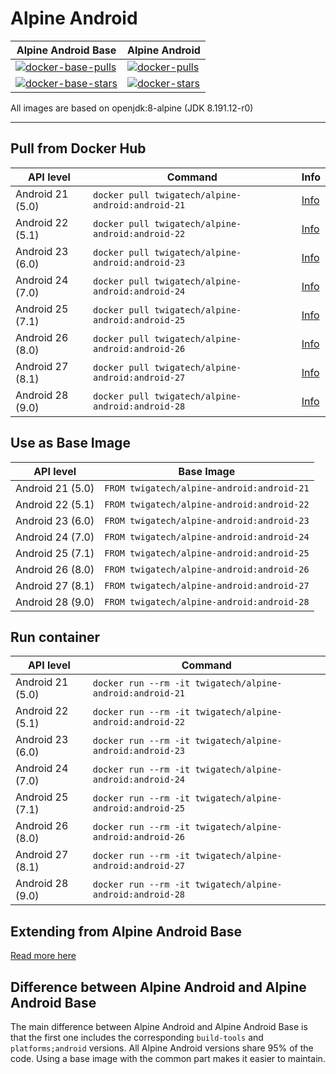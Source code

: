 # Alpine Android

| Alpine Android Base                 | Alpine Android            |
|-------------------------------------|---------------------------|
| [![docker-base-pulls]][docker-base] | [![docker-pulls]][docker] |
| [![docker-base-stars]][docker-base] | [![docker-stars]][docker] |

All images are based on openjdk:8-alpine (JDK 8.191.12-r0)

---

## Pull from Docker Hub

| API level        | Command                                        | Info              |
|------------------|------------------------------------------------|-------------------|
| Android 21 (5.0) | `docker pull twigatech/alpine-android:android-21` | [Info][android21] |
| Android 22 (5.1) | `docker pull twigatech/alpine-android:android-22` | [Info][android22] |
| Android 23 (6.0) | `docker pull twigatech/alpine-android:android-23` | [Info][android23] |
| Android 24 (7.0) | `docker pull twigatech/alpine-android:android-24` | [Info][android24] |
| Android 25 (7.1) | `docker pull twigatech/alpine-android:android-25` | [Info][android25] |
| Android 26 (8.0) | `docker pull twigatech/alpine-android:android-26` | [Info][android26] |
| Android 27 (8.1) | `docker pull twigatech/alpine-android:android-27` | [Info][android27] |
| Android 28 (9.0) | `docker pull twigatech/alpine-android:android-28` | [Info][android28] |

## Use as Base Image

| API level        | Base Image                              |
|------------------|-----------------------------------------|
| Android 21 (5.0) | `FROM twigatech/alpine-android:android-21` |
| Android 22 (5.1) | `FROM twigatech/alpine-android:android-22` |
| Android 23 (6.0) | `FROM twigatech/alpine-android:android-23` |
| Android 24 (7.0) | `FROM twigatech/alpine-android:android-24` |
| Android 25 (7.1) | `FROM twigatech/alpine-android:android-25` |
| Android 26 (8.0) | `FROM twigatech/alpine-android:android-26` |
| Android 27 (8.1) | `FROM twigatech/alpine-android:android-27` |
| Android 28 (9.0) | `FROM twigatech/alpine-android:android-28` |

## Run container

| API level        | Command                                                |
|------------------|--------------------------------------------------------|
| Android 21 (5.0) | `docker run --rm -it twigatech/alpine-android:android-21` |
| Android 22 (5.1) | `docker run --rm -it twigatech/alpine-android:android-22` |
| Android 23 (6.0) | `docker run --rm -it twigatech/alpine-android:android-23` |
| Android 24 (7.0) | `docker run --rm -it twigatech/alpine-android:android-24` |
| Android 25 (7.1) | `docker run --rm -it twigatech/alpine-android:android-25` |
| Android 26 (8.0) | `docker run --rm -it twigatech/alpine-android:android-26` |
| Android 27 (8.1) | `docker run --rm -it twigatech/alpine-android:android-27` |
| Android 28 (9.0) | `docker run --rm -it twigatech/alpine-android:android-28` |

## Extending from Alpine Android Base

[Read more here](https://github.com/alvr/alpine-android/tree/master/android-base)

## Difference between Alpine Android and Alpine Android Base

The main difference between Alpine Android and Alpine Android Base is that the first one includes the corresponding `build-tools` and `platforms;android` versions. All Alpine Android versions share 95% of the code. Using a base image with the common part makes it easier to maintain.

[docker-base]: https://hub.docker.com/r/twigatech/alpine-android-base/
[docker]: https://hub.docker.com/r/twigatech/alpine-android/
[docker-base-pulls]: https://img.shields.io/docker/pulls/twigatech/alpine-android-base.svg "Docker Pulls"
[docker-pulls]: https://img.shields.io/docker/pulls/twigatech/alpine-android.svg "Docker Pulls"
[docker-base-stars]: https://img.shields.io/docker/stars/twigatech/alpine-android-base.svg "Docker Stars"
[docker-stars]: https://img.shields.io/docker/stars/twigatech/alpine-android.svg "Docker Stars"

[android21]: https://github.com/alvr/alpine-android/tree/master/android-21
[android22]: https://github.com/alvr/alpine-android/tree/master/android-22
[android23]: https://github.com/alvr/alpine-android/tree/master/android-23
[android24]: https://github.com/alvr/alpine-android/tree/master/android-24
[android25]: https://github.com/alvr/alpine-android/tree/master/android-25
[android26]: https://github.com/alvr/alpine-android/tree/master/android-26
[android27]: https://github.com/alvr/alpine-android/tree/master/android-27
[android28]: https://github.com/alvr/alpine-android/tree/master/android-28